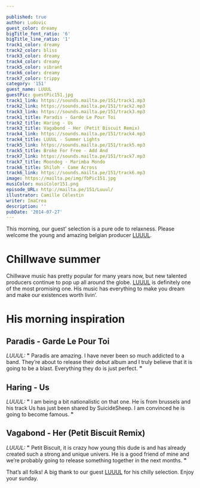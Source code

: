```yaml
---

published: true
author: Ludovic
guest_color: dreamy
bigTitle_font_ratio: '6'
bigTitle_line_ratio: '1'
track1_color: dreamy
track2_color: bliss
track3_color: dreamy
track4_color: dreamy
track5_color: vibrant
track6_color: dreamy
track7_color: trippy
category: '151'
guest_name: LUUUL
guestPic: guestPic151.jpg
track1_link: https://sounds.mailta.pe/151/track1.mp3
track2_link: https://sounds.mailta.pe/151/track2.mp3
track3_link: https://sounds.mailta.pe/151/track3.mp3
track1_title: Paradis - Garde Le Pour Toi
track2_title: Haring - Us
track3_title: Vagabond - Her (Petit Biscuit Remix)
track4_link: https://sounds.mailta.pe/151/track4.mp3
track4_title: LUUUL - Summer Lights
track5_link: https://sounds.mailta.pe/151/track5.mp3
track5_title: Broke For Free - Add And
track7_link: https://sounds.mailta.pe/151/track7.mp3
track7_title: Moondog - Marimba Mondo
track6_title: Shiloh - Came Across
track6_link: https://sounds.mailta.pe/151/track6.mp3
image: https://mailta.pe/img/fbPic151.jpg
musiColor: musiColor151.png
episode_URL: http://mailta.pe/151/Luuul/
illustrator: Camille Célestin
writer: ImaCrea
description: ''
pubDate: '2014-07-27'
---
```




This morning, our guest’ selection is a pure ode to relaxness. Please welcome the young and amazing belgian producer [LUUUL](https://soundcloud.com/luuul "LUUUL Soundcloud").
 
# Chillwave summer
 
Chillwave music has pretty popular for many years now, but new talented producers continue to pop up all around the globe. [LUUUL](https://soundcloud.com/luuul "LUUUL Soundcloud") is definitely one of the most promising one. His music has everything to make you dream and make our existences worth livin’.
 
# His morning inspiration
 
## Paradis - Garde Le Pour Toi
_LUUUL:_ **"** Paradis are amazing. I have never been so much addicted to a band. They’re about to release their debut album and I truly believe that it is going to be a blast. Everything they do is just perfect. **"** 
 
## Haring - Us
_LUUUL:_ **"** I am being a bit nationalistic on that one. He is from brussels and his track Us has just been shared by SuicideSheep. I am convinced he is going to become famous. **"** 
 
## Vagabond - Her (Petit Biscuit Remix)
_LUUUL:_ **"** Petit Biscuit, it is crazy how young this dude is and has  already created such a strong and unique univers. He is a good friend of mine and we’re probably going to release something together in the next months. **"** 
 

That’s all folks! A big thank to our guest [LUUUL](https://soundcloud.com/luuul "LUUUL Soundcloud") for his chilly selection. Enjoy your sunday.

